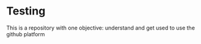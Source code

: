 # Testing

This is a repository with one objective: understand and get used to use the github platform
